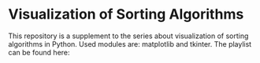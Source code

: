 # Visualization of Sorting Algorithms

This repository is a supplement to the series about visualization of sorting algorithms in Python. Used modules are: matplotlib and tkinter.
The playlist can be found here: 
